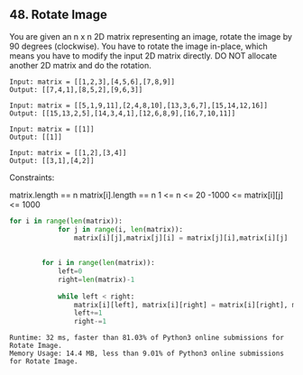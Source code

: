 ## 48. Rotate Image

You are given an n x n 2D matrix representing an image, rotate the image by 90 degrees (clockwise).
You have to rotate the image in-place, which means you have to modify the input 2D matrix directly. DO NOT allocate another 2D matrix and do the rotation.


```
Input: matrix = [[1,2,3],[4,5,6],[7,8,9]]
Output: [[7,4,1],[8,5,2],[9,6,3]]

Input: matrix = [[5,1,9,11],[2,4,8,10],[13,3,6,7],[15,14,12,16]]
Output: [[15,13,2,5],[14,3,4,1],[12,6,8,9],[16,7,10,11]]

Input: matrix = [[1]]
Output: [[1]]

Input: matrix = [[1,2],[3,4]]
Output: [[3,1],[4,2]]
```

Constraints:

matrix.length == n
matrix[i].length == n
1 <= n <= 20
-1000 <= matrix[i][j] <= 1000


```python
for i in range(len(matrix)):
            for j in range(i, len(matrix)):
                matrix[i][j],matrix[j][i] = matrix[j][i],matrix[i][j]
                
                
        for i in range(len(matrix)):
            left=0
            right=len(matrix)-1
            
            while left < right:
                matrix[i][left], matrix[i][right] = matrix[i][right], matrix[i][left]
                left+=1
                right-=1
```

```
Runtime: 32 ms, faster than 81.03% of Python3 online submissions for Rotate Image.
Memory Usage: 14.4 MB, less than 9.01% of Python3 online submissions for Rotate Image.
```
